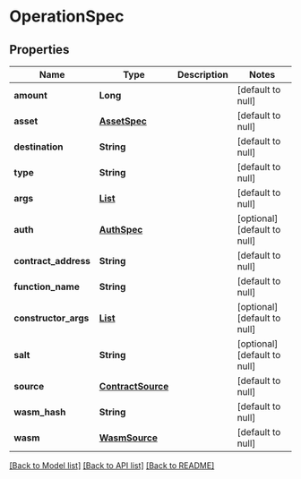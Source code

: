 # OperationSpec
## Properties

| Name | Type | Description | Notes |
|------------ | ------------- | ------------- | -------------|
| **amount** | **Long** |  | [default to null] |
| **asset** | [**AssetSpec**](AssetSpec.md) |  | [default to null] |
| **destination** | **String** |  | [default to null] |
| **type** | **String** |  | [default to null] |
| **args** | [**List**](AnyType.md) |  | [default to null] |
| **auth** | [**AuthSpec**](AuthSpec.md) |  | [optional] [default to null] |
| **contract\_address** | **String** |  | [default to null] |
| **function\_name** | **String** |  | [default to null] |
| **constructor\_args** | [**List**](AnyType.md) |  | [optional] [default to null] |
| **salt** | **String** |  | [optional] [default to null] |
| **source** | [**ContractSource**](ContractSource.md) |  | [default to null] |
| **wasm\_hash** | **String** |  | [default to null] |
| **wasm** | [**WasmSource**](WasmSource.md) |  | [default to null] |

[[Back to Model list]](../README.md#documentation-for-models) [[Back to API list]](../README.md#documentation-for-api-endpoints) [[Back to README]](../README.md)

